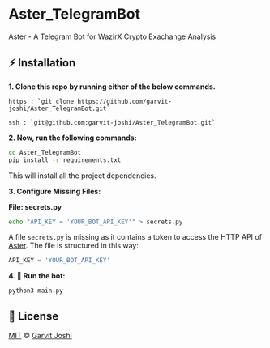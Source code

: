 # Aster_TelegramBot
Aster - A Telegram Bot for WazirX Crypto Exachange Analysis

## :zap: Installation
**1. Clone this repo by running either of the below commands.**

    https : `git clone https://github.com/garvit-joshi/Aster_TelegramBot.git`
  
    ssh : `git@github.com:garvit-joshi/Aster_TelegramBot.git`

**2. Now, run the following commands:**

```bash
cd Aster_TelegramBot
pip install -r requirements.txt
```
This will install all the project dependencies.

**3. Configure Missing Files:**

**File: secrets.py**
```bash
echo "API_KEY = 'YOUR_BOT_API_KEY'" > secrets.py
```
A file ```secrets.py``` is missing as it contains a token to access the HTTP API of [Aster](t.me/Aster_Robot). The file is structured in this way: 
```python
API_KEY = 'YOUR_BOT_API_KEY'
```

**4. :tada: Run the bot:**
```bash
python3 main.py
```

## :page_facing_up: License
[MIT](./LICENSE) © [Garvit Joshi](https://github.com/garvit-joshi)
